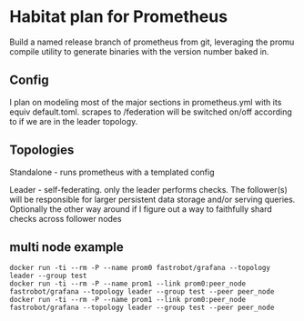 Habitat plan for Prometheus
======

Build a named release branch of prometheus from git, 
leveraging the promu compile utility to generate binaries
with the version number baked in.

Config
---

I plan on modeling most of the major sections in prometheus.yml with its equiv 
default.toml. scrapes to /federation will be switched on/off according to
if we are in the leader topology. 

Topologies
---

Standalone - runs prometheus with a templated config

Leader - self-federating. only the leader
 performs checks. The follower(s) will be responsible for larger persistent
  data storage and/or serving queries.  Optionally the other way around
  if I figure out a way to faithfully shard checks across follower nodes


multi node example
---
```shell
docker run -ti --rm -P --name prom0 fastrobot/grafana --topology leader --group test
docker run -ti --rm -P --name prom1 --link prom0:peer_node fastrobot/grafana --topology leader --group test --peer peer_node
docker run -ti --rm -P --name prom1 --link prom0:peer_node fastrobot/grafana --topology leader --group test --peer peer_node
```